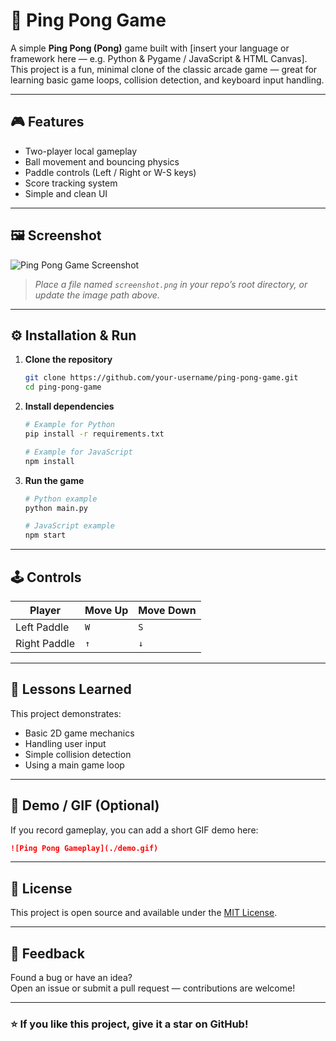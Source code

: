 # 🏓 Ping Pong Game

A simple **Ping Pong (Pong)** game built with [insert your language or framework here — e.g. Python & Pygame / JavaScript & HTML Canvas].  
This project is a fun, minimal clone of the classic arcade game — great for learning basic game loops, collision detection, and keyboard input handling.

---

## 🎮 Features

- Two-player local gameplay  
- Ball movement and bouncing physics  
- Paddle controls (Left / Right or W-S keys)  
- Score tracking system  
- Simple and clean UI  

---

## 🖼️ Screenshot

![Ping Pong Game Screenshot](<img width="796" height="623" alt="image" src="https://github.com/user-attachments/assets/98097ec0-fc07-42e6-a270-91869abedd37" />
)

> *Place a file named `screenshot.png` in your repo’s root directory, or update the image path above.*

---

## ⚙️ Installation & Run

1. **Clone the repository**
   ```bash
   git clone https://github.com/your-username/ping-pong-game.git
   cd ping-pong-game
   ```

2. **Install dependencies**
   ```bash
   # Example for Python
   pip install -r requirements.txt

   # Example for JavaScript
   npm install
   ```

3. **Run the game**
   ```bash
   # Python example
   python main.py

   # JavaScript example
   npm start
   ```

---

## 🕹️ Controls

| Player | Move Up | Move Down |
|---------|----------|-----------|
| Left Paddle | `W` | `S` |
| Right Paddle | `↑` | `↓` |

---

## 🧠 Lessons Learned

This project demonstrates:
- Basic 2D game mechanics  
- Handling user input  
- Simple collision detection  
- Using a main game loop  

---

## 📸 Demo / GIF (Optional)

If you record gameplay, you can add a short GIF demo here:
```markdown
![Ping Pong Gameplay](./demo.gif)
```

---

## 📜 License

This project is open source and available under the [MIT License](LICENSE).

---

## 💬 Feedback

Found a bug or have an idea?  
Open an issue or submit a pull request — contributions are welcome!

---

### ⭐ If you like this project, give it a star on GitHub!
